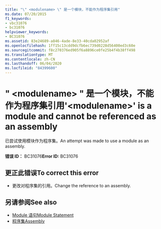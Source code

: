 ```yaml
---
title: "\" <modulename> \" 是一个模块，不能作为程序集引用"
ms.date: 07/20/2015
f1_keywords:
- vbc31076
- bc31076
helpviewer_keywords:
- BC31076
ms.assetid: 83e24689-a846-4ade-8e33-40cda02952af
ms.openlocfilehash: 1ff15c13cdd9dcfb6ec739d0228d56400ed3c60e
ms.sourcegitcommit: f8c270376ed905f6a8896ce0fe25b4f4b38ff498
ms.translationtype: MT
ms.contentlocale: zh-CN
ms.lasthandoff: 06/04/2020
ms.locfileid: "84399600"
---
```

# <a name="modulename-is-a-module-and-cannot-be-referenced-as-an-assembly"></a><span data-ttu-id="7dfe1-102">" \<modulename> " 是一个模块，不能作为程序集引用</span><span class="sxs-lookup"><span data-stu-id="7dfe1-102">'\<modulename>' is a module and cannot be referenced as an assembly</span></span>
<span data-ttu-id="7dfe1-103">已尝试使用模块作为程序集。</span><span class="sxs-lookup"><span data-stu-id="7dfe1-103">An attempt was made to use a module as an assembly.</span></span>  
  
 <span data-ttu-id="7dfe1-104">**错误 ID：** BC31076</span><span class="sxs-lookup"><span data-stu-id="7dfe1-104">**Error ID:** BC31076</span></span>  
  
## <a name="to-correct-this-error"></a><span data-ttu-id="7dfe1-105">更正此错误</span><span class="sxs-lookup"><span data-stu-id="7dfe1-105">To correct this error</span></span>  
  
- <span data-ttu-id="7dfe1-106">更改对程序集的引用。</span><span class="sxs-lookup"><span data-stu-id="7dfe1-106">Change the reference to an assembly.</span></span>  
  
## <a name="see-also"></a><span data-ttu-id="7dfe1-107">另请参阅</span><span class="sxs-lookup"><span data-stu-id="7dfe1-107">See also</span></span>

- [<span data-ttu-id="7dfe1-108">Module 语句</span><span class="sxs-lookup"><span data-stu-id="7dfe1-108">Module Statement</span></span>](../language-reference/statements/module-statement.md)
- [<span data-ttu-id="7dfe1-109">程序集</span><span class="sxs-lookup"><span data-stu-id="7dfe1-109">Assembly</span></span>](../language-reference/modifiers/assembly.md)
